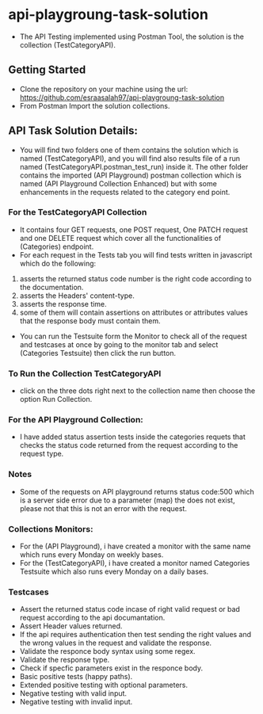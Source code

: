 # api-playgroung-task-solution

- The API Testing implemented using Postman Tool, the solution is the collection (TestCategoryAPI).

## Getting Started

- Clone the repository on your machine using the url: https://github.com/esraasalah97/api-playgroung-task-solution
- From Postman Import the solution collections.

## API Task Solution Details:

- You will find two folders one of them contains the solution which is named <obj>(TestCategoryAPI)</obj>, and you will find also results file of a run named <od>(TestCategoryAPI.postman_test_run)</od> inside it. 
The other folder contains the imported <obj>(API Playground)</obj> postman collection which is named <od>(API Playground Collection Enhanced)</od> but with some enhancements in the requests related to the category end point. 

### For the TestCategoryAPI Collection

- It contains four GET requests, one POST request, One PATCH request and one DELETE request which cover all the functionalities of <od>(Categories)</od> endpoint.
- For each request in the Tests tab you will find tests written in javascript which do the following:
1) asserts the returned status code number is the right code according to the documentation.
2) asserts the Headers' content-type.
3) asserts the response time.
4) some of them will contain assertions on attributes or attributes values that the response body must contain them.</br>
- You can run the Testsuite form the Monitor to check all of the request and testcases at once by going to the monitor tab
 and select <od>(Categories Testsuite)</od> then click the run button.</br>
 
### To Run the Collection TestCategoryAPI 

- click on the three dots right next to the collection name then choose the option Run Collection.
 
### For the API Playground Collection:

- I have added status assertion tests inside the categories requets that checks the status code returned from the request according to the request type.</br>

### Notes 

- Some of the requests on API playground returns status code:500 which is a server side error due to a parameter <obj>(map)</od> the does not exist, please not that this is not an error with the request.

### Collections Monitors:

- For the <obj>(API Playground)</obj>, i have created a monitor with the same name which runs every Monday on weekly bases.
- For the <obj>(TestCategoryAPI)</obj>, i have created a monitor named <od>Categories Testsuite</od> which also runs every Monday on a daily bases.</br>

### Testcases

- Assert the returned status code incase of right valid request or bad request according to the api documantation.
- Assert Header values returned.
- If the api requires authentication then test sending the right values and the wrong values in the request and validate the response.
- Validate the responce body syntax using some regex.
- Validate the response type.
- Check if specfic parameters exist in the responce body.
- Basic positive tests (happy paths).
- Extended positive testing with optional parameters. 
- Negative testing with valid input.
- Negative testing with invalid input. 


 

